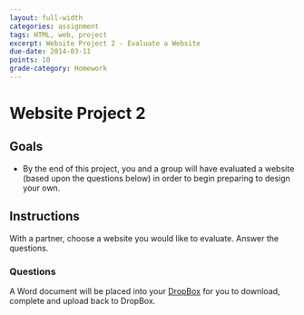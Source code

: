 ```yaml
---
layout: full-width
categories: assignment
tags: HTML, web, project
excerpt: Website Project 2 - Evaluate a Website
due-date: 2014-03-11
points: 10
grade-category: Homework
---
```


# Website Project 2 #


## Goals ##

*  By the end of this project, you and a group will have evaluated a website (based upon the questions below) in order to begin preparing to design your own.


## Instructions ##

With a partner, choose a website you would like to evaluate.  Answer the questions.

### Questions ###

A Word document will be placed into your [DropBox](http://dropbox.com) for you to download, complete and upload back to DropBox.